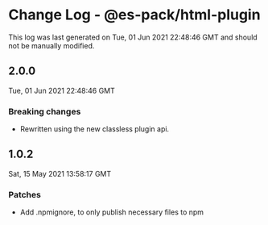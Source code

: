 # Change Log - @es-pack/html-plugin

This log was last generated on Tue, 01 Jun 2021 22:48:46 GMT and should not be manually modified.

## 2.0.0
Tue, 01 Jun 2021 22:48:46 GMT

### Breaking changes

- Rewritten using the new classless plugin api.

## 1.0.2
Sat, 15 May 2021 13:58:17 GMT

### Patches

- Add .npmignore, to only publish necessary files to npm

